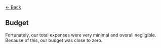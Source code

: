 [<- Back](../README.md)

## Budget

Fortunately, our total expenses were very minimal and overall negligible. Because of this, our budget was close to zero.
